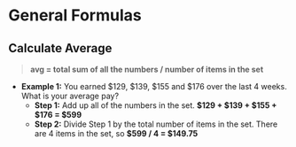 # General Formulas

## Calculate Average

> **avg = total sum of all the numbers / number of items in the set**

* **Example 1:** You earned $129, $139, $155 and $176 over the last 4 weeks. What is your average pay?
  * **Step 1:** Add up all of the numbers in the set. **$129 + $139 + $155 + $176 = $599**
  * **Step 2:** Divide Step 1 by the total number of items in the set. There are 4 items in the set, so **$599 / 4 = $149.75**

